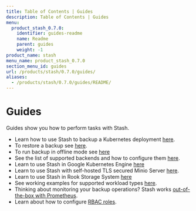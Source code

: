 ```yaml
---
title: Table of Contents | Guides
description: Table of Contents | Guides
menu:
  product_stash_0.7.0:
    identifier: guides-readme
    name: Readme
    parent: guides
    weight: -1
product_name: stash
menu_name: product_stash_0.7.0
section_menu_id: guides
url: /products/stash/0.7.0/guides/
aliases:
  - /products/stash/0.7.0/guides/README/
---
```

# Guides

Guides show you how to perform tasks with Stash.

- Learn how to use Stash to backup a Kubernetes deployment [here](/products/stash/0.7.0/guides/backup).
- To restore a backup see [here](/products/stash/0.7.0/guides/restore).
- To run backup in offline mode see [here](/products/stash/0.7.0/guides/offline_backup)
- See the list of supported backends and how to configure them [here](/products/stash/0.7.0/guides/backends).
- Learn to use Stash in Google Kubernetes Engine [here](/products/stash/0.7.0/guides/gke)
- Learn to use Stash with self-hosted TLS secured Minio Server [here](/products/stash/0.7.0/guides/minio_server).
- Learn to use Stash in Rook Storage System [here](/products/stash/0.7.0/guides/rook)
- See working examples for supported workload types [here](/products/stash/0.7.0/guides/workloads).
- Thinking about monitoring your backup operations? Stash works [out-of-the-box with Prometheus](/products/stash/0.7.0/guides/monitoring).
- Learn about how to configure [RBAC roles](/products/stash/0.7.0/guides/rbac).
